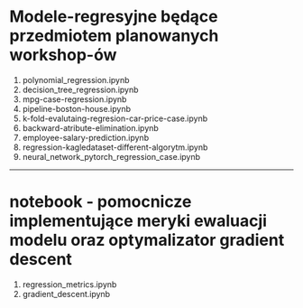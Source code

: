 # Modele-regresyjne będące przedmiotem planowanych workshop-ów

1. polynomial_regression.ipynb
2. decision_tree_regression.ipynb
3. mpg-case-regression.ipynb
4. pipeline-boston-house.ipynb
5. k-fold-evalutaing-regresion-car-price-case.ipynb
6. backward-atribute-elimination.ipynb
7. employee-salary-prediction.ipynb
8. regression-kagledataset-different-algorytm.ipynb
9. neural_network_pytorch_regression_case.ipynb
-----------------------------------------------------------------------------------------------------
# notebook - pomocnicze  implementujące meryki ewaluacji modelu oraz optymalizator gradient descent 
1. regression_metrics.ipynb
2. gradient_descent.ipynb
